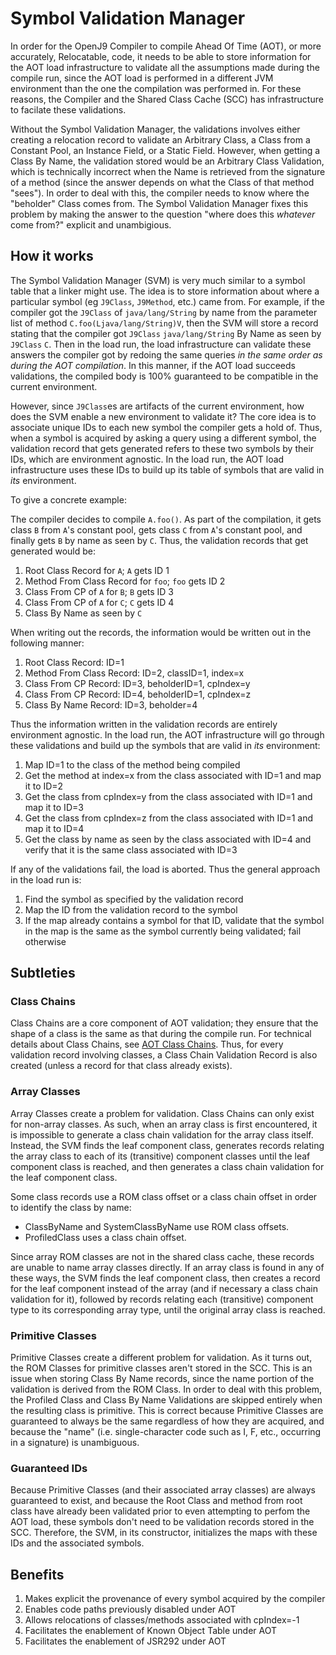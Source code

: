 <!--
Copyright (c) 2018, 2019 IBM Corp. and others

This program and the accompanying materials are made available under
the terms of the Eclipse Public License 2.0 which accompanies this
distribution and is available at https://www.eclipse.org/legal/epl-2.0/
or the Apache License, Version 2.0 which accompanies this distribution and
is available at https://www.apache.org/licenses/LICENSE-2.0.

This Source Code may also be made available under the following
Secondary Licenses when the conditions for such availability set
forth in the Eclipse Public License, v. 2.0 are satisfied: GNU
General Public License, version 2 with the GNU Classpath
Exception [1] and GNU General Public License, version 2 with the
OpenJDK Assembly Exception [2].

[1] https://www.gnu.org/software/classpath/license.html
[2] http://openjdk.java.net/legal/assembly-exception.html

SPDX-License-Identifier: EPL-2.0 OR Apache-2.0 OR GPL-2.0 WITH Classpath-exception-2.0 OR LicenseRef-GPL-2.0 WITH Assembly-exception
-->

# Symbol Validation Manager

In order for the OpenJ9 Compiler to compile Ahead Of Time (AOT),
or more accurately, Relocatable, code, it needs to be able to store
information for the AOT load infrastructure to validate all the 
assumptions made during the compile run, since the AOT load is 
performed in a different JVM environment than the one the compilation
was performed in. For these reasons, the Compiler and the Shared Class
Cache (SCC) has infrastructure to facilate these validations.

Without the Symbol Validation Manager, the validations involves either
creating a relocation record to validate an Arbitrary Class, a Class
from a Constant Pool, an Instance Field, or a Static Field. However,
when getting a Class By Name, the validation stored would be an 
Arbitrary Class Validation, which is technically incorrect when the
Name is retrieved from the signature of a method (since the answer
depends on what the Class of that method "sees"). In order to deal
with this, the compiler needs to know where the "beholder" Class comes
from. The Symbol Validation Manager fixes this problem by making the
answer to the question "where does this _whatever_ come from?" explicit
and unambigious.

## How it works

The Symbol Validation Manager (SVM) is very much similar to a symbol table
that a linker might use. The idea is to store information about where
a particular symbol (eg `J9Class`, `J9Method`, etc.) came from. For example,
if the compiler got the `J9Class` of `java/lang/String` by name from the
parameter list of method `C.foo(Ljava/lang/String)V`, then the SVM will
store a record stating that the compiler got `J9Class` `java/lang/String`
By Name as seen by `J9Class` `C`. Then in the load run, the load
infrastructure can validate these answers the compiler got by redoing the
same queries *in the same order as during the AOT compilation*. In this
manner, if the AOT load succeeds validations, the compiled body is 100%
guaranteed to be compatible in the current environment.

However, since `J9Class`es are artifacts of the current environment, how
does the SVM enable a new environment to validate it? The core idea is to
associate unique IDs to each new symbol the compiler gets a hold of. Thus,
when a symbol is acquired by asking a query using a different symbol, the
validation record that gets generated refers to these two symbols by their
IDs, which are environment agnostic. In the load run, the AOT load
infrastructure uses these IDs to build up its table of symbols that are
valid in _its_ environment.

To give a concrete example:

The compiler decides to compile `A.foo()`. As part of the compilation, it
gets class `B` from `A`'s constant pool, gets class `C` from `A`'s 
constant pool, and finally gets `B` by name as seen by `C`. Thus, the 
validation records that get generated would be:

1. Root Class Record for `A`; `A` gets ID 1
2. Method From Class Record for `foo`; `foo` gets ID 2
3. Class From CP of `A` for `B`; `B` gets ID 3
4. Class From CP of `A` for `C`; `C` gets ID 4
5. Class By Name as seen by `C`

When writing out the records, the information would be written out in the
following manner:

1. Root Class Record: ID=1
2. Method From Class Record: ID=2, classID=1, index=x
3. Class From CP Record: ID=3, beholderID=1, cpIndex=y
4. Class From CP Record: ID=4, beholderID=1, cpIndex=z
5. Class By Name Record: ID=3, beholder=4

Thus the information written in the validation records are entirely
environment agnostic. In the load run, the AOT infrastructure will
go through these validations and build up the symbols that are valid
in _its_ environment:

1. Map ID=1 to the class of the method being compiled
2. Get the method at index=x from the class associated with ID=1 and
map it to ID=2
3. Get the class from cpIndex=y from the class associated with ID=1
and map it to ID=3
4. Get the class from cpIndex=z from the class associated with ID=1
and map it to ID=4
5. Get the class by name as seen by the class associated with ID=4
and verify that it is the same class associated with ID=3

If any of the validations fail, the load is aborted. Thus the general 
approach in the load run is:

1. Find the symbol as specified by the validation record
2. Map the ID from the validation record to the symbol
3. If the map already contains a symbol for that ID, validate that
the symbol in the map is the same as the symbol currently being
validated; fail otherwise


## Subtleties

### Class Chains

Class Chains are a core component of AOT validation; they ensure that
the shape of a class is the same as that during the compile run. For
technical details about Class Chains, see 
[AOT Class Chains](https://github.com/eclipse/openj9/blob/master/doc/compiler/aot/AOTClassChains.md).
Thus, for every validation record involving classes, a Class Chain
Validation Record is also created (unless a record for that class
already exists).

### Array Classes

Array Classes create a problem for validation. Class Chains can only
exist for non-array classes. As such, when an array class is first
encountered, it is impossible to generate a class chain validation for
the array class itself. Instead, the SVM finds the leaf component class,
generates records relating the array class to each of its (transitive)
component classes until the leaf component class is reached, and then
generates a class chain validation for the leaf component class.

Some class records use a ROM class offset or a class chain offset in
order to identify the class by name:
- ClassByName and SystemClassByName use ROM class offsets.
- ProfiledClass uses a class chain offset.

Since array ROM classes are not in the shared class cache, these records
are unable to name array classes directly. If an array class is found in
any of these ways, the SVM finds the leaf component class, then creates
a record for the leaf component instead of the array (and if necessary a
class chain validation for it), followed by records relating each
(transitive) component type to its corresponding array type, until the
original array class is reached.

### Primitive Classes

Primitive Classes create a different problem for validation. As it turns
out, the ROM Classes for primitive classes aren't stored in the SCC.
This is an issue when storing Class By Name records, since the name
portion of the validation is derived from the ROM Class. In order to
deal with this problem, the Profiled Class and Class By Name Validations
are skipped entirely when the resulting class is primitive. This is
correct because Primitive Classes are guaranteed to always be the
same regardless of how they are acquired, and because the "name" (i.e.
single-character code such as I, F, etc., occurring in a signature) is
unambiguous.

### Guaranteed IDs

Because Primitive Classes (and their associated array classes) are always
guaranteed to exist, and because the Root Class and method from root class
have already been validated prior to even attempting to perfom the AOT
load, these symbols don't need to be validation records stored in 
the SCC. Therefore, the SVM, in its constructor, initializes the maps
with these IDs and the associated symbols.

## Benefits

1. Makes explicit the provenance of every symbol acquired by the compiler
2. Enables code paths previously disabled under AOT
3. Allows relocations of classes/methods associated with cpIndex=-1
4. Facilitates the enablement of Known Object Table under AOT
5. Facilitates the enablement of JSR292 under AOT
